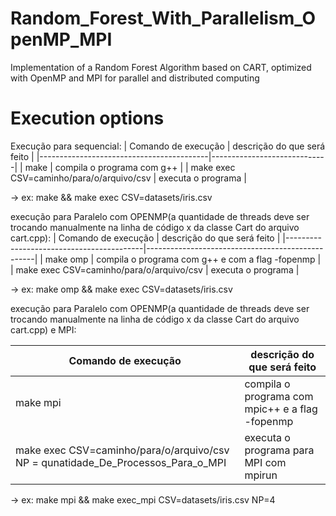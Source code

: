 # Random_Forest_With_Parallelism_OpenMP_MPI
Implementation of a Random Forest Algorithm based on CART, optimized with OpenMP and MPI for parallel and distributed computing

# Execution options

Execução para sequencial:
|           Comando de execução            | descrição do que será feito |
|------------------------------------------|-----------------------------|
|                  make                    | compila o programa com g++  |
| make exec CSV=caminho/para/o/arquivo/csv |     executa o programa      |


-> ex: make && make exec CSV=datasets/iris.csv

execução para Paralelo com OPENMP(a quantidade de threads deve ser trocando manualmente na linha de código x da classe Cart do arquivo cart.cpp):
|             Comando de execução          |            descrição do que será feito           |
|------------------------------------------|--------------------------------------------------|
|                   make omp               | compila o programa com g++ e com a flag -fopenmp |
| make exec CSV=caminho/para/o/arquivo/csv |                executa o programa                |

-> ex: make omp && make exec CSV=datasets/iris.csv

execução para Paralelo com OPENMP(a quantidade de threads deve ser trocando manualmente na linha de código x da classe Cart do arquivo cart.cpp) e MPI:

|                                Comando de execução                               |             descrição do que será feito          |
|----------------------------------------------------------------------------------|--------------------------------------------------|
|                                      make mpi                                    | compila o programa com mpic++ e a flag -fopenmp  |
| make exec CSV=caminho/para/o/arquivo/csv NP = qunatidade_De_Processos_Para_o_MPI |      executa o programa para MPI com mpirun      |


-> ex: make mpi && make exec_mpi CSV=datasets/iris.csv NP=4
